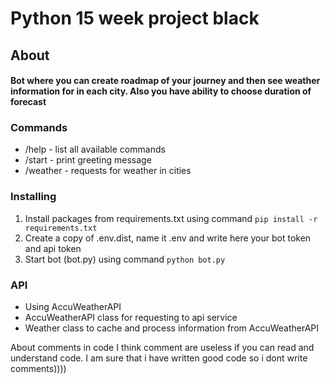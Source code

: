 # Python 15 week project black

## About

#### Bot where you can create roadmap of your journey and then see weather information for in each city. Also you have ability to choose duration of forecast

### Commands
- /help - list all available commands
- /start - print greeting message
- /weather - requests for weather in cities

### Installing

1) Install packages from requirements.txt using command ```pip install -r requirements.txt```
2) Create a copy of .env.dist, name it .env and write here your bot token and api token
3) Start bot (bot.py) using command ```python bot.py```

### API
- Using AccuWeatherAPI
- AccuWeatherAPI class for requesting to api service
- Weather class to cache and process information from AccuWeatherAPI

About comments in code
I think comment are useless if you can read and understand code. I am sure that i have written good code so i dont write comments))))
